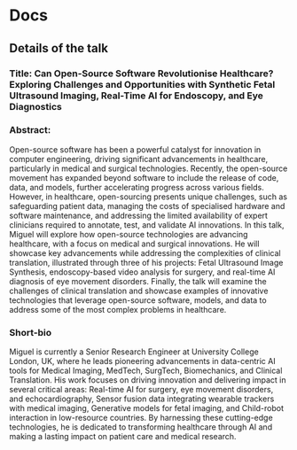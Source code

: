 # Docs

## Details of the talk
### Title: Can Open-Source Software Revolutionise Healthcare? Exploring Challenges and Opportunities with Synthetic Fetal Ultrasound Imaging, Real-Time AI for Endoscopy, and Eye Diagnostics
### Abstract:
Open-source software has been a powerful catalyst for innovation in computer engineering, driving significant advancements in healthcare, particularly in medical and surgical technologies. Recently, the open-source movement has expanded beyond software to include the release of code, data, and models, further accelerating progress across various fields. However, in healthcare, open-sourcing presents unique challenges, such as safeguarding patient data, managing the costs of specialised hardware and software maintenance, and addressing the limited availability of expert clinicians required to annotate, test, and validate AI innovations. In this talk, Miguel will explore how open-source technologies are advancing healthcare, with a focus on medical and surgical innovations. He will showcase key advancements while addressing the complexities of clinical translation, illustrated through three of his projects: Fetal Ultrasound Image Synthesis, endoscopy-based video analysis for surgery, and real-time AI diagnosis of eye movement disorders. Finally, the talk will examine the challenges of clinical translation and showcase examples of innovative technologies that leverage open-source software, models, and data to address some of the most complex problems in healthcare.

### Short-bio
Miguel is currently a Senior Research Engineer at University College London, UK, where he leads pioneering advancements in data-centric AI tools for Medical Imaging, MedTech, SurgTech, Biomechanics, and Clinical Translation. His work focuses on driving innovation and delivering impact in several critical areas: Real-time AI for surgery, eye movement disorders, and echocardiography, Sensor fusion data integrating wearable trackers with medical imaging, Generative models for fetal imaging, and Child-robot interaction in low-resource countries. By harnessing these cutting-edge technologies, he is dedicated to transforming healthcare through AI and making a lasting impact on patient care and medical research.


